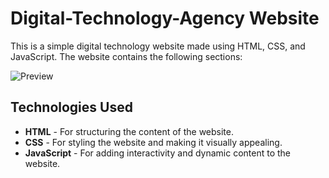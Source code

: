 # Digital-Technology-Agency Website

This is a simple digital technology website made using HTML, CSS, and JavaScript. The website contains the following sections:

![Preview](https://github.com/Noorislam-51/Digital-Technology-Agency/assets/172569034/c1f499fd-e808-414f-aadb-d9a0ccff05e6)

## Technologies Used

- **HTML** - For structuring the content of the website.
- **CSS** - For styling the website and making it visually appealing.
- **JavaScript** - For adding interactivity and dynamic content to the website.


